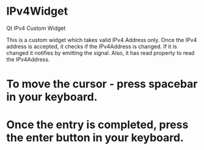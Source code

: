 # IPv4Widget
Qt IPv4 Custom Widget

This is a custom widget which takes valid IPv4 Address only.
Once the IPv4 address is accepted, it checks if the IPv4Address is changed.
If it is changed it notifies by emitting the signal. Also, it has 
read property to read the IPv4Address.

# To move the cursor - press spacebar in your keyboard.

# Once the entry is completed, press the enter button in your keyboard.


